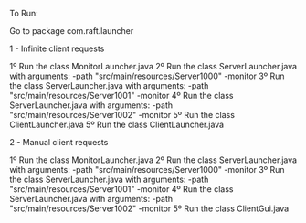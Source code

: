 
To Run:

Go to package com.raft.launcher

1 - Infinite client requests

1º Run the class MonitorLauncher.java
2º Run the class ServerLauncher.java with arguments: -path "src/main/resources/Server1000" -monitor
3º Run the class ServerLauncher.java with arguments: -path "src/main/resources/Server1001" -monitor
4º Run the class ServerLauncher.java with arguments: -path "src/main/resources/Server1002" -monitor
5º Run the class ClientLauncher.java
5º Run the class ClientLauncher.java

2 - Manual client requests

1º Run the class MonitorLauncher.java
2º Run the class ServerLauncher.java with arguments: -path "src/main/resources/Server1000" -monitor
3º Run the class ServerLauncher.java with arguments: -path "src/main/resources/Server1001" -monitor
4º Run the class ServerLauncher.java with arguments: -path "src/main/resources/Server1002" -monitor
5º Run the class ClientGui.java
